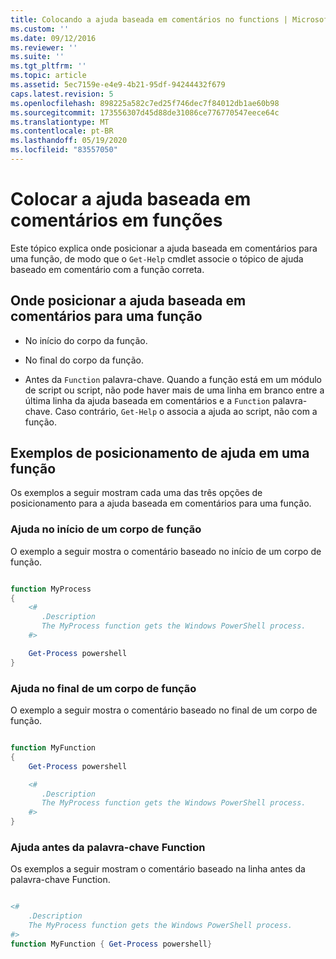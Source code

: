 ```yaml
---
title: Colocando a ajuda baseada em comentários no functions | Microsoft Docs
ms.custom: ''
ms.date: 09/12/2016
ms.reviewer: ''
ms.suite: ''
ms.tgt_pltfrm: ''
ms.topic: article
ms.assetid: 5ec7159e-e4e9-4b21-95df-94244432f679
caps.latest.revision: 5
ms.openlocfilehash: 898225a582c7ed25f746dec7f84012db1ae60b98
ms.sourcegitcommit: 173556307d45d88de31086ce776770547eece64c
ms.translationtype: MT
ms.contentlocale: pt-BR
ms.lasthandoff: 05/19/2020
ms.locfileid: "83557050"
---
```

# <a name="placing-comment-based-help-in-functions"></a>Colocar a ajuda baseada em comentários em funções

Este tópico explica onde posicionar a ajuda baseada em comentários para uma função, de modo que o `Get-Help` cmdlet associe o tópico de ajuda baseado em comentário com a função correta.

## <a name="where-to-place-comment-based-help-for-a-function"></a>Onde posicionar a ajuda baseada em comentários para uma função

- No início do corpo da função.

- No final do corpo da função.

- Antes da `Function` palavra-chave. Quando a função está em um módulo de script ou script, não pode haver mais de uma linha em branco entre a última linha da ajuda baseada em comentários e a `Function` palavra-chave. Caso contrário, `Get-Help` o associa a ajuda ao script, não com a função.

## <a name="examples-of-help-placement-in-a-function"></a>Exemplos de posicionamento de ajuda em uma função

 Os exemplos a seguir mostram cada uma das três opções de posicionamento para a ajuda baseada em comentários para uma função.

### <a name="help-at-the-beginning-of-a-function-body"></a>Ajuda no início de um corpo de função

 O exemplo a seguir mostra o comentário baseado no início de um corpo de função.

```powershell

function MyProcess
{
    <#
       .Description
       The MyProcess function gets the Windows PowerShell process.
    #>

    Get-Process powershell
}

```

### <a name="help-at-the-end-of-a-function-body"></a>Ajuda no final de um corpo de função

 O exemplo a seguir mostra o comentário baseado no final de um corpo de função.

```powershell

function MyFunction
{
    Get-Process powershell

    <#
       .Description
       The MyProcess function gets the Windows PowerShell process.
    #>
}

```

### <a name="help-before-the-function-keyword"></a>Ajuda antes da palavra-chave Function

 Os exemplos a seguir mostram o comentário baseado na linha antes da palavra-chave Function.

```powershell

<#
    .Description
    The MyProcess function gets the Windows PowerShell process.
#>
function MyFunction { Get-Process powershell}

```
